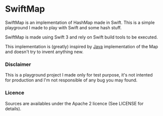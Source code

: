 # SwiftMap

SwiftMap is an implementation of HashMap made in Swift. This is a simple playground I made to play with Swift and some hash stuff.

SwiftMap is made using Swift 3 and rely on Swift build tools to be executed.

This implementation is (greatly) inspired by [Java](https://docs.oracle.com/javase/7/docs/api/java/util/Map.html) implementation of the Map and doesn't try to invent anything new.

### Disclaimer

This is a playground project I made only for test purpose, it's not intented for production and I'm not responsible of any bug you may found.

### Licence

Sources are availables under the Apache 2 licence (See LICENSE for details).
